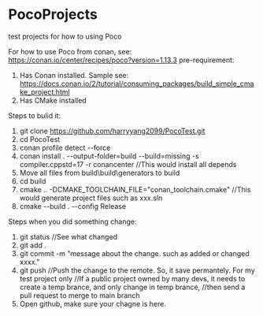 # PocoProjects
test projects for how to using Poco

For how to use Poco from conan, see: https://conan.io/center/recipes/poco?version=1.13.3
pre-requirement:
  1. Has Conan installed. Sample see: 
       https://docs.conan.io/2/tutorial/consuming_packages/build_simple_cmake_project.html
  2. Has CMake installed

Steps to bulid it:
  1. git clone https://github.com/harryyang2099/PocoTest.git
  2. cd PocoTest
  3. conan profile detect --force
  4. conan install . --output-folder=build --build=missing -s compiler.cppstd=17 -r conancenter
     //This would install all depends
  5. Move all files from build\build\generators to build
  6. cd build
  7. cmake .. -DCMAKE_TOOLCHAIN_FILE="conan_toolchain.cmake"
     //This would generate project files such as xxx.sln
  8. cmake --build . --config Release

Steps when you did something change:
  1. git status //See what changed
  2. git add . 
  3. git commit -m "message about the change. such as added or changed xxxx."
  4. git push  //Push the change to the remote. So, it save permantely. For my test project only
               //If a public project owned by many devs, it needs to create a temp brance, and only change in temp brance, 
               //then send a pull request to merge to main branch
  5. Open github, make sure your chagne is here.
